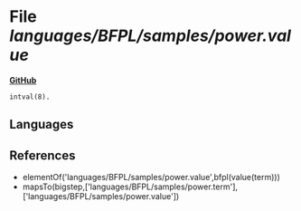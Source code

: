 # File _languages/BFPL/samples/power.value_
**[GitHub](https://github.com/softlang/yas/blob/master/languages/BFPL/samples/power.value)**
```
intval(8).
```

## Languages

## References
* elementOf('languages/BFPL/samples/power.value',bfpl(value(term)))
* mapsTo(bigstep,['languages/BFPL/samples/power.term'],['languages/BFPL/samples/power.value'])
